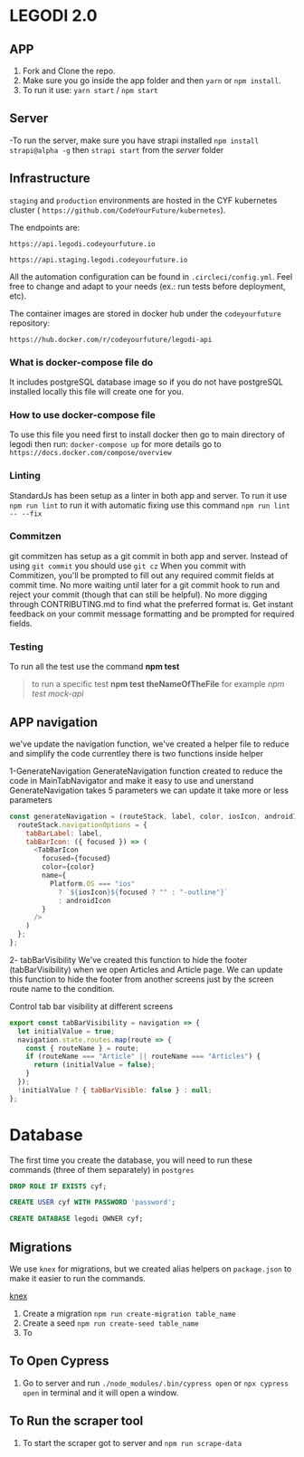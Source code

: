 # LEGODI 2.0

## APP

1.  Fork and Clone the repo.
2.  Make sure you go inside the app folder and then `yarn` or `npm install`.
3.  To run it use: `yarn start` / `npm start`

## Server

-To run the server, make sure you have strapi installed `npm install strapi@alpha -g` then `strapi start` from the _server_ folder


## Infrastructure

`staging` and `production` environments are hosted in the CYF kubernetes cluster ( `https://github.com/CodeYourFuture/kubernetes`).

The endpoints are:

`https://api.legodi.codeyourfuture.io`

`https://api.staging.legodi.codeyourfuture.io`

All the automation configuration can be found in `.circleci/config.yml`. Feel free to change and adapt to your needs (ex.: run tests before deployment, etc).

The container images are stored in docker hub under the `codeyourfuture` repository:

`https://hub.docker.com/r/codeyourfuture/legodi-api`


### What is docker-compose file do

It includes postgreSQL database image so if you do not have postgreSQL installed locally
this file will create one for you.

### How to use docker-compose file

To use this file you need first to install docker
then go to main directory of legodi then run: `docker-compose up`
for more details go to `https://docs.docker.com/compose/overview`

### Linting

StandardJs has been setup as a linter in both app and server.
To run it use `npm run lint` to run it with automatic fixing use this command `npm run lint -- --fix`

### Commitzen

git commitzen has setup as a git commit in both app and server.
Instead of using `git commit` you should use `git cz`
When you commit with Commitizen, you'll be prompted to fill out any required commit fields at commit time. No more waiting until later for a git commit hook to run and reject your commit (though that can still be helpful). No more digging through CONTRIBUTING.md to find what the preferred format is. Get instant feedback on your commit message formatting and be prompted for required fields.

### Testing

To run all the test use the command **npm test**

> to run a specific test **npm test theNameOfTheFile** for example _npm test mock-api_

## APP navigation

we've update the navigation function, we've created a helper file to reduce and simplify the code currentley there is two functions inside helper

1-GenerateNavigation
GenerateNavigation function created to reduce the code in MainTabNavigator and make it easy to use and unerstand
GenerateNavigation takes 5 parameters we can update it take more or less parameters

```js
const generateNavigation = (routeStack, label, color, iosIcon, androidIcon) => {
  routeStack.navigationOptions = {
    tabBarLabel: label,
    tabBarIcon: ({ focused }) => (
      <TabBarIcon
        focused={focused}
        color={color}
        name={
          Platform.OS === "ios"
            ? `${iosIcon}${focused ? "" : "-outline"}`
            : androidIcon
        }
      />
    )
  };
};
```

2- tabBarVisibility
We've created this function to hide the footer (tabBarVisibility) when we open Articles and Article page.
We can update this function to hide the footer from another screens just by the screen route name to the condition.

Control tab bar visibility at different screens

```js
export const tabBarVisibility = navigation => {
  let initialValue = true;
  navigation.state.routes.map(route => {
    const { routeName } = route;
    if (routeName === "Article" || routeName === "Articles") {
      return (initialValue = false);
    }
  });
  !initialValue ? { tabBarVisible: false } : null;
};
```

# Database

The first time you create the database, you will need to run these commands (three of them separately) in `postgres`

```sql
DROP ROLE IF EXISTS cyf;
```

```sql
CREATE USER cyf WITH PASSWORD 'password';
```

```sql
CREATE DATABASE legodi OWNER cyf;
```

## Migrations

We use `knex` for migrations, but we created alias helpers on `package.json` to make it easier to run the commands.

[knex](https://knexjs.org/)

1.  Create a migration `npm run create-migration table_name`
2.  Create a seed `npm run create-seed table_name`
3.  To

## To Open Cypress

1. Go to server and run `./node_modules/.bin/cypress open` or `npx cypress open` in terminal and it will open a window.

## To Run the scraper tool
1. To start the scraper got to server and `npm run scrape-data`
